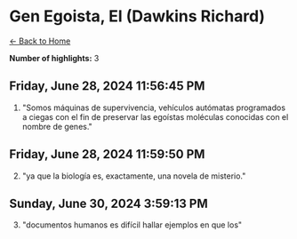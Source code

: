 # Gen Egoista, El (Dawkins Richard)

[← Back to Home](Home)

**Number of highlights:** 3


## Friday, June 28, 2024 11:56:45 PM

1. "Somos máquinas de supervivencia, vehículos autómatas programados a ciegas con el fin de preservar las egoístas moléculas conocidas con el nombre de genes."


## Friday, June 28, 2024 11:59:50 PM

2. "ya que la biología es, exactamente, una novela de misterio."


## Sunday, June 30, 2024 3:59:13 PM

3. "documentos humanos es difícil hallar ejemplos en que los"

